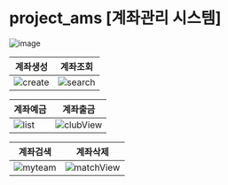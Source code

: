 # project_ams [계좌관리 시스템]
![image](https://github.com/SORUzzang/project_ams/assets/160811627/a994c67f-7a51-4515-9a43-658353a6a6c4)


|계좌생성|계좌조회|
|------|---|
|![create](https://github.com/SORUzzang/project_ams/assets/160811627/b456658c-7123-4c0b-9ccc-22451fdf75a5)|![search](https://github.com/SORUzzang/project_ams/assets/160811627/5ac5d502-541b-4264-80f4-7016dbca266e)|

|계좌예금|계좌출금|
|------|---|
|![list](https://github.com/SORUzzang/project_ams/assets/160811627/a037af43-0ed3-4127-a615-f4ff50655672)|![clubView](https://github.com/SORUzzang/project_ams/assets/160811627/f0535207-8c11-4236-aae7-6a58111646d4)|

|계좌검색|계좌삭제|
|------|---|
|![myteam](https://github.com/SORUzzang/project_ams/assets/160811627/a17d4860-2560-4973-9cfa-2ff7b9b918e7)|![matchView](https://github.com/SORUzzang/project_ams/assets/160811627/8ea6c5c6-1b71-4cfc-8807-ce2fa447ee5b)|



